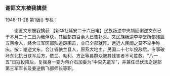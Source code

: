 ### 谢匪文东被我擒获

1946-11-28
第1版()
专栏：

　　谢匪文东被我擒获
    【新华社延安二十六日电】民族叛逆中央胡匪谢逆文东已于本月二十二日为我俘获，其匪部四百余人已告扑灭。又民族叛逆李华堂所部残匪五百余人，经合江军区部队追踪围击，业已全部就歼。远近人民闻之莫不举手称庆。按：谢逆文东，合江省依兰县人，原系大地主，民国二十七年投敌后，专事破坏东北抗日联军后方，依兰、勃利、方正等县群众被其残害者不可胜数。“八一五”日寇投降后，复摇身一变为蒋介石加委为“中央先遣军”，并兼任已伏法之逆部第三军军长及姜逆鹏飞部师长等职。
